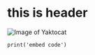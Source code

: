 # this is header
![Image of Yaktocat](https://octodex.github.com/images/yaktocat.png)
```
print('embed code')
```
